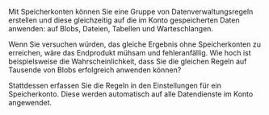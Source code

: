 Mit Speicherkonten können Sie eine Gruppe von Datenverwaltungsregeln erstellen und diese gleichzeitig auf die im Konto gespeicherten Daten anwenden: auf Blobs, Dateien, Tabellen und Warteschlangen. 

Wenn Sie versuchen würden, das gleiche Ergebnis ohne Speicherkonten zu erreichen, wäre das Endprodukt mühsam und fehleranfällig. Wie hoch ist beispielsweise die Wahrscheinlichkeit, dass Sie die gleichen Regeln auf Tausende von Blobs erfolgreich anwenden können?

Stattdessen erfassen Sie die Regeln in den Einstellungen für ein Speicherkonto. Diese werden automatisch auf alle Datendienste im Konto angewendet.